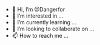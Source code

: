 - 👋 Hi, I’m @Dangerfor
- 👀 I’m interested in ...
- 🌱 I’m currently learning ...
- 💞️ I’m looking to collaborate on ...
- 📫 How to reach me ...

<!---
Dangerfor/Dangerfor is a ✨ special ✨ repository because its `README.md` (this file) appears on your GitHub profile.
You can click the Preview link to take a look at your changes.
--->
